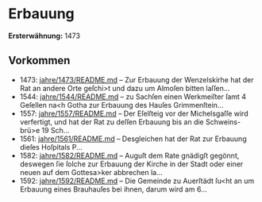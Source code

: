# Erbauung

**Ersterwähnung:** 1473

## Vorkommen
- 1473: [jahre/1473/README.md](../jahre/1473/README.md) – Zur Erbauung der Wenzelskirhe hat der Rat an
andere Orte geſchi>t und dazu um Almoſen bitten laſſen...
- 1544: [jahre/1544/README.md](../jahre/1544/README.md) – zu
Sachſen einen Werkmeiſter ſamt 4 Geſellen na<h Gotha
zur Erbauung des Hauſes Grimmenſtein...
- 1557: [jahre/1557/README.md](../jahre/1557/README.md) – Der Eſelſteig vor der Michelsgaſſe wird verfertigt,
und hat der Rat zu deſſen Erbauung bis an die Schweins-
brü>e 19 Sch...
- 1561: [jahre/1561/README.md](../jahre/1561/README.md) – Desgleichen
hat der Rat zur Erbauung dieſes Hoſpitals P...
- 1582: [jahre/1582/README.md](../jahre/1582/README.md) – Auguſt dem Rate gnädigſt gegönnt, deswegen ſie ſolche
zur Erbauung der Kirche in der Stadt oder einer neuen
auf dem Gottesa>ker abbrechen la...
- 1592: [jahre/1592/README.md](../jahre/1592/README.md) – Die Gemeinde zu Auerſtädt ſu<ht an um Erbauung
eines Brauhauſes bei ihnen, darum wird am 6...
